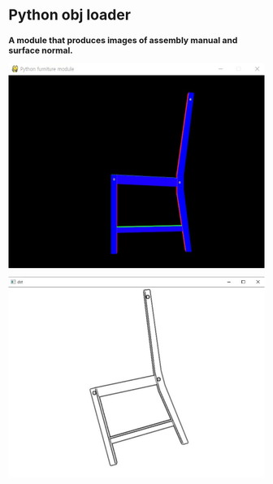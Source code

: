 # Python obj loader
### A module that produces images of assembly manual and surface normal.

![Alt text](/figure/normal.jpg)

![Alt text](/figure/manual.jpg)
